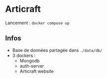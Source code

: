 # Articraft

Lancement : `docker compose up`

## Infos

- Base de données partagée dans `./data/db/`
- 3 dockers :
  - Mongodb
  - auth-server
  - Articraft website

